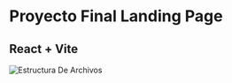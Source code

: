 # Proyecto Final  Landing Page 

## React + Vite

![Estructura De Archivos](https://i.ibb.co/0B3cYfs/imagen-2024-12-20-224824648.png)
